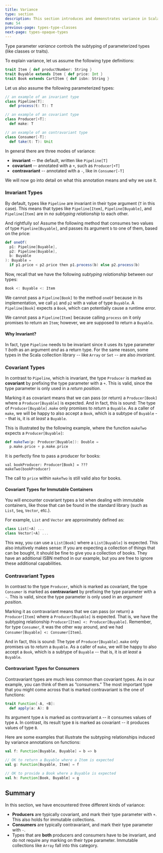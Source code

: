 ```yaml
---
title: Variance
type: section
description: This section introduces and demonstrates variance in Scala 3.
num: 54
previous-page: types-type-classes
next-page: types-opaque-types
---
```


Type parameter _variance_ controls the subtyping of parameterized types (like classes or traits).

To explain variance, let us assume the following type definitions:
```scala
trait Item { def productNumber: String }
trait Buyable extends Item { def price: Int }
trait Book extends CartItem { def isbn: String }
```

Let us also assume the following parameterized types:
```scala
// an example of an invariant type
class Pipeline[T]:
  def process(t: T): T

// an example of an covariant type
class Producer[+T]:
  def make: T

// an example of an contravariant type
class Consumer[-T]:
  def take(t: T): Unit
```
In general there are three modes of variance:

- **invariant** -- the default, written like `Pipeline[T]`
- **covariant** -- annotated with a `+`, such as `Producer[+T]`
- **contravariant** -- annotated with a `-`, like in `Consumer[-T]`

We will now go into detail on what this annotation means and why we use it.

### Invariant Types
By default, types like `Pipeline` are invariant in their type argument (`T` in this case).
This means that types like `Pipeline[Item]`, `Pipeline[Buyable]`, and `Pipeline[Item]` are in _no subtyping relationship_ to each other.

And rightfully so! Assume the following method that consumes two values of type `Pipeline[Buyable]`, and passes its argument `b` to one of them, based on the price:

```scala
def oneOf(
  p1: Pipeline[Buyable],
  p2: Pipeline[Buyable],
  b: Buyable
): Buyable =
  if p1.price < p2.price then p1.process(b) else p2.process(b)
```
Now, recall that we have the following _subtyping relationship_ between our types:
```scala
Book <: Buyable <: Item
```
We cannot pass a `Pipeline[Book]` to the method `oneOf` because in its implementation, we call `p1` and `p2` with a value of type `Buyable`. A `Pipeline[Book]` expects a `Book`, which can potentially cause a runtime error.

We cannot pass a `Pipeline[Item]` because calling `process` on it only promises to return an `Item`; however, we are supposed to return a `Buyable`.

#### Why Invariant?
In fact, type `Pipeline` needs to be invariant since it uses its type parameter `T` _both_ as an argument _and_ as a return type. For the same reason, some types in the Scala collection library -- like `Array` or `Set` -- are also _invariant_.


### Covariant Types
In contrast to `Pipeline`, which is invariant, the type `Producer` is marked as **covariant** by prefixing the type parameter with a `+`. This is valid, since the type parameter is only used in a _return position_.

Marking it as covariant means that we can pass (or return) a `Producer[Book]` where a `Producer[Buyable]` is expected.
And in fact, this is sound: The type of `Producer[Buyable].make` only promises to _return_ a `Buyable`. As a caller of `make`, we will be happy to also accept a `Book`, which is a subtype of `Buyable` -- that is, it is _at least_ a `Buyable`.

This is illustrated by the following example, where the function `makeTwo` expects a `Producer[Buyable]`:
```scala
def makeTwo(p: Producer[Buyable]): Double =
  p.make.price + p.make.price
```
It is perfectly fine to pass a producer for books:
```
val bookProducer: Producer[Book] = ???
makeTwo(bookProducer)
```
The call to `price` within `makeTwo` is still valid also for books.


#### Covariant Types for Immutable Containers
You will encounter covariant types a lot when dealing with immutable containers, like those that can be found in the standard library (such as `List`, `Seq`, `Vector`, etc.).

For example, `List` and `Vector` are approximately defined as:

```scala
class List[+A] ...
class Vector[+A] ...
```

This way, you can use a `List[Book]` where a `List[Buyable]` is expected. This also intuitively makes sense: If you are expecting a collection of things that can be bought, it should be fine to give you a collection of books. They have an additional ISBN method in our example, but you are free to ignore these additional capabilities.


### Contravariant Types
In contrast to the type `Producer`, which is marked as covariant, the type `Consumer` is marked as **contravariant** by prefixing the type parameter with a `-`. This is valid, since the type parameter is only used in an _argument position_.

Marking it as contravariant means that we can pass (or return) a `Producer[Item]` where a `Producer[Buyable]` is expected. That is, we have the subtyping relationship `Producer[Item] <: Producer[Buyable]`. Remember, for type `Consumer`, it was the other way around, and we had `Consumer[Buyable] <: Consumer[Item]`.

And in fact, this is sound: The type of `Producer[Buyable].make` only promises us to _return_ a `Buyable`. As a caller of `make`, we will be happy to also accept a `Book`, which is a subtype of `Buyable` -- that is, it is _at least_ a `Buyable`.


#### Contravariant Types for Consumers
Contravariant types are much less common than covariant types. As in our example, you can think of them as “consumers.” The most important type that you might come across that is marked contravariant is the one of functions:

```scala
trait Function[-A, +B]:
  def apply(a: A): B
```
Its argument type `A` is marked as contravariant `A` -- it consumes values of type `A`. In contrast, its result type `B` is marked as covariant -- it produces values of type `B`.

Here are some examples that illustrate the subtyping relationships induced by variance annotations on functions:

```scala
val f: Function[Buyable, Buyable] = b => b

// OK to return a Buyable where a Item is expected
val g: Function[Buyable, Item] = f

// OK to provide a Book where a Buyable is expected
val h: Function[Book, Buyable] = g
```

## Summary
In this section, we have encountered three different kinds of variance:

- **Producers** are typically covariant, and mark their type parameter with `+`. This also holds for immutable collections.
- **Consumers** are typically contravariant, and mark their type parameter with `-`.
- Types that are **both** producers and consumers have to be invariant, and do not require any marking on their type parameter. Immutable collections like `Array` fall into this category.
